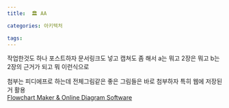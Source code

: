 ```yaml
---
title:  🏛 AA

categories: 아키텍처

tags: 
---
```


  
  
작업한것도 하나 포스트하자 문서링크도 넣고 캡쳐도 좀 해서 a는 뭐고 2장은 뭐고 b는 2장의 근거가 되고 뭐 이런식으로  
  
첨부는 피디에프로 하는데 전체그림같은 좋은 그림들은 바로 첨부하자 특히 웹에 저장된거 활용	  
[Flowchart Maker & Online Diagram Software](https://app.diagrams.net/#G12GSXDv3ZK3FLIsCYtBECea9nHhh49KLO)  
